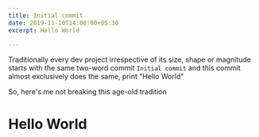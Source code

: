 ```yaml
---
title: Initial commit
date: 2019-11-10T14:08:00+05:30
excerpt: Hello World

---
```

Traditionally every dev project irrespective of its size, shape or magnitude starts with the same two-word commit `Initial commit` and this commit almost exclusively does the same, print "Hello World"

So, here's me not breaking this age-old tradition

# Hello World